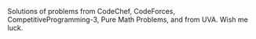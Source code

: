 Solutions of problems from CodeChef, CodeForces, CompetitiveProgramming-3, Pure Math Problems, and from UVA. Wish me luck.